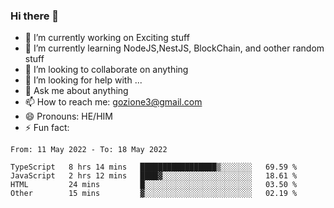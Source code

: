 ### Hi there 👋

<!--
**charlieScript/charlieScript** is a ✨ _special_ ✨ repository because its `README.md` (this file) appears on your GitHub profile.

Here are some ideas to get you started: -->

- 🔭 I’m currently working on Exciting stuff
- 🌱 I’m currently learning NodeJS,NestJS, BlockChain, and oother random stuff
- 👯 I’m looking to collaborate on anything
- 🤔 I’m looking for help with ...
- 💬 Ask me about anything
- 📫 How to reach me: gozione3@gmail.com
- 😄 Pronouns: HE/HIM
- ⚡ Fun fact: 
<!--START_SECTION:waka-->

```text
From: 11 May 2022 - To: 18 May 2022

TypeScript   8 hrs 14 mins   █████████████████▒░░░░░░░   69.59 %
JavaScript   2 hrs 12 mins   ████▓░░░░░░░░░░░░░░░░░░░░   18.61 %
HTML         24 mins         █░░░░░░░░░░░░░░░░░░░░░░░░   03.50 %
Other        15 mins         ▓░░░░░░░░░░░░░░░░░░░░░░░░   02.19 %
```

<!--END_SECTION:waka-->
